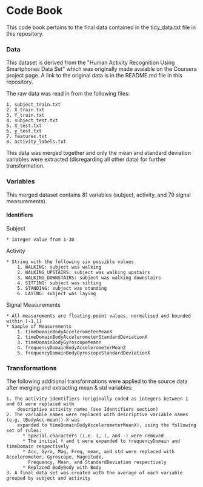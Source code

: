 # Code Book
This code book pertains to the final data contained in the tidy_data.txt file in this repository.

### Data
This dataset is derived from the "Human Activity Recognition Using Smartphones Data Set" which was originally made avaiable on the Coursera project page. A link to the original data is in the README.md file in this repository.

The raw data was read in from the following files:

    1. subject_train.txt
    2. X_train.txt
    3. Y_train.txt
    4. subject_test.txt
    5. X_test.txt
    6. y_test.txt
    7. features.txt
    8. activity_labels.txt

This data was merged together and only the mean and standard deviation variables were extracted (disregarding all other data) 
for further transformation.

### Variables
This merged dataset contains 81 variables (subject, activity, and 79 signal measurements).

#### Identifiers
  Subject
  
    * Integer value from 1-30
    
  Activity
  
    * String with the following six possible values   
        1. WALKING: subject was walking
        2. WALKING_UPSTAIRS: subject was walking upstairs
        3. WALKING_DOWNSTAIRS: subject was walking downstairs
        4. SITTING: subject was sitting
        5. STANDING: subject was standing
        6. LAYING: subject was laying

  Signal Measurements

    * All measurements are floating-point values, normalised and bounded within [-1,1]
    * Sample of Measurements
        1. timeDomainBodyAccelerometerMeanX
        2. timeDomainBodyAccelerometerStandardDeviationX
        3. timeDomainBodyGyroscopeMeanY
        4. frequencyDomainBodyAccelerometerMeanZ
        5. frequencyDomainBodyGyroscopeStandardDeviationX
    
### Transformations
The following additional transformations were applied to the source data after merging and extracting mean & std variables:

    1. The activity identifiers (originally coded as integers between 1 and 6) were replaced with 
        descriptive activity names (see Identifiers section)
    2. The variable names were replaced with descriptive variable names (e.g. tBodyAcc-mean()-X was 
        expanded to timeDomainBodyAccelerometerMeanX), using the following set of rules:
          * Special characters (i.e. (, ), and -) were removed
          * The initial f and t were expanded to frequencyDomain and timeDomain respectively
          * Acc, Gyro, Mag, Freq, mean, and std were replaced with Accelerometer, Gyroscope, Magnitude, 
            Frequency, Mean, and StandardDeviation respectively
          * Replaced BodyBody with Body
    3. A final data set was created with the average of each variable grouped by subject and activity
